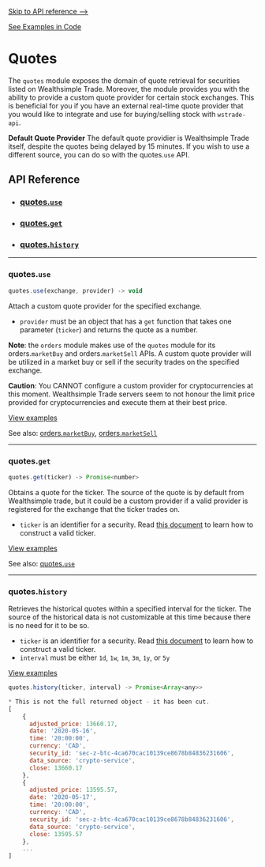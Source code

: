 
[Skip to API reference -->](#api-reference)

[See Examples in Code](/docs/quotes/examples.js)

Quotes
===
The `quotes` module exposes the domain of quote retrieval for securities listed on Wealthsimple Trade. Moreover, the module provides you with the ability to provide a custom quote provider for certain stock exchanges. This is beneficial for you if you have an external real-time quote provider that you would like to integrate and use for buying/selling stock with `wstrade-api`. 

**Default Quote Provider**
The default quote providier is Wealthsimple Trade itself, despite the quotes being delayed by 15 minutes. If you wish to use a different source, you can do so with the quotes.`use` API.

<a id="#api-reference"></a>

API Reference
---
* ### [quotes.`use`](#quotes-use)
* ### [quotes.`get`](#quotes-get)
* ### [quotes.`history`](#quotes-history)
---

<a id="quotes-use"></a>
### quotes.`use`

```javascript
quotes.use(exchange, provider) -> void
```
Attach a custom quote provider for the specified exchange.
* `provider` must be an object that has a `get` function that takes one parameter (`ticker`) and returns the quote as a number.

**Note**: the `orders` module makes use of the `quotes` module for its orders.`marketBuy` and orders.`marketSell` APIs. A custom quote provider will be utilized in a market buy or sell if the security trades on the specified exchange.

**Caution**: You CANNOT configure a custom provider for cryptocurrencies at this moment. Wealthsimple Trade servers seem to not honour the limit price provided for cryptocurrencies and execute them at their best price.

[View examples](/docs/quotes/examples.js)

See also: [orders.`marketBuy`](/docs/orders/README.md#orders-marketBuy), [orders.`marketSell`](/docs/orders/README.md#orders-marketSell)

---

<a id="quotes-get"></a>
### quotes.`get`

```javascript
quotes.get(ticker) -> Promise<number>
```
Obtains a quote for the ticker. The source of the quote is by default from Wealthsimple trade, but it could be a custom provider if a valid provider is registered for the exchange that the ticker trades on.
* `ticker` is an identifier for a security. Read [this document](/docs/ticker.md) to learn how to construct a valid ticker.

[View examples](/docs/quotes/examples.js)

See also: [quotes.`use`](#quotes-use)


---

<a id="quotes-history"></a>
### quotes.`history`

Retrieves the historical quotes within a specified interval for the ticker. The source of the historical data is not customizable at this time because there is no need for it to be so.
* `ticker` is an identifier for a security. Read [this document](/docs/ticker.md) to learn how to construct a valid ticker.
* `interval` must be either `1d`, `1w`, `1m`, `3m`, `1y`, or `5y`

[View examples](/docs/quotes/examples.js)

```javascript
quotes.history(ticker, interval) -> Promise<Array<any>>
```
```javascript
* This is not the full returned object - it has been cut.
[
    {
      adjusted_price: 13660.17,
      date: '2020-05-16',
      time: '20:00:00',
      currency: 'CAD',
      security_id: 'sec-z-btc-4ca670cac10139ce8678b84836231606',
      data_source: 'crypto-service',
      close: 13660.17
    },
    {
      adjusted_price: 13595.57,
      date: '2020-05-17',
      time: '20:00:00',
      currency: 'CAD',
      security_id: 'sec-z-btc-4ca670cac10139ce8678b84836231606',
      data_source: 'crypto-service',
      close: 13595.57
    },
    ...
]
```
